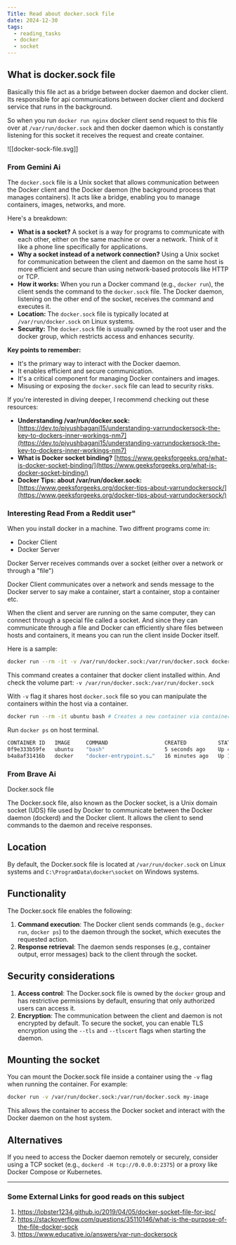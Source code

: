 ```yaml
---
Title: Read about docker.sock file
date: 2024-12-30
tags:
  - reading_tasks
  - docker
  - socket
---
```

## What is docker.sock file

Basically this file act as a bridge between docker daemon and docker client.
Its responsible for api communications between docker client and dockerd service that runs in the background.

So when you run `docker run nginx`
docker client send request to this file over at `/var/run/docker.sock` and then docker daemon which is constantly listening for this socket it receives the request and create container.

![[docker-sock-file.svg]]
### From Gemini Ai
The `docker.sock` file is a Unix socket that allows communication between the Docker client and the Docker daemon (the background process that manages containers). It acts like a bridge, enabling you to manage containers, images, networks, and more.

Here's a breakdown:

- **What is a socket?** A socket is a way for programs to communicate with each other, either on the same machine or over a network. Think of it like a phone line specifically for applications.
- **Why a socket instead of a network connection?** Using a Unix socket for communication between the client and daemon on the same host is more efficient and secure than using network-based protocols like HTTP or TCP.
- **How it works:** When you run a Docker command (e.g., `docker run`), the client sends the command to the `docker.sock` file. The Docker daemon, listening on the other end of the socket, receives the command and executes it.
- **Location:** The `docker.sock` file is typically located at `/var/run/docker.sock` on Linux systems.
- **Security:** The `docker.sock` file is usually owned by the root user and the docker group, which restricts access and enhances security.

**Key points to remember:**

- It's the primary way to interact with the Docker daemon.
- It enables efficient and secure communication.
- It's a critical component for managing Docker containers and images.
- Misusing or exposing the `docker.sock` file can lead to security risks.

If you're interested in diving deeper, I recommend checking out these resources:

- **Understanding /var/run/docker.sock:** [https://dev.to/piyushbagani15/understanding-varrundockersock-the-key-to-dockers-inner-workings-nm7](https://dev.to/piyushbagani15/understanding-varrundockersock-the-key-to-dockers-inner-workings-nm7)
- **What is Docker socket binding?** [https://www.geeksforgeeks.org/what-is-docker-socket-binding/](https://www.geeksforgeeks.org/what-is-docker-socket-binding/)
- **Docker Tips: about /var/run/docker.sock:** [https://www.geeksforgeeks.org/docker-tips-about-varrundockersock/](https://www.geeksforgeeks.org/docker-tips-about-varrundockersock/)

### Interesting Read From a Reddit user"

When you install docker in a machine. Two diffrent programs come in:

- Docker Client
- Docker Server

Docker Server receives commands over a socket (either over a network or through a "file")

Docker Client communicates over a network and sends message to the Docker server to say make a container, start a container, stop a container etc.

When the client and server are running on the same computer, they can connect through a special file called a socket. And since they can communicate through a file and Docker can efficiently share files between hosts and containers, it means you can run the client inside Docker itself.

Here is a sample:

```sh
docker run --rm -it -v /var/run/docker.sock:/var/run/docker.sock docker sh
```

This command creates a container that docker client installed within. And check the volume part: `-v /var/run/docker.sock:/var/run/docker.sock`

With `-v` flag it shares host `docker.sock` file so you can manipulate the containers within the host via a container.

```bash
docker run --rm -it ubuntu bash # Creates a new container via container 
```

Run `docker ps` on host terminal.

```bash
CONTAINER ID   IMAGE     COMMAND                  CREATED          STATUS          PORTS     NAMES
0f9e333b59fe   ubuntu    "bash"                   5 seconds ago    Up 4 seconds              zealous_wilson
b4a8af31416b   docker    "docker-entrypoint.s…"   16 minutes ago   Up 16 minutes             epic_elion
```

### From Brave Ai

Docker.sock file

The Docker.sock file, also known as the Docker socket, is a Unix domain socket (UDS) file used by Docker to communicate between the Docker daemon (dockerd) and the Docker client. It allows the client to send commands to the daemon and receive responses.

## Location

By default, the Docker.sock file is located at `/var/run/docker.sock` on Linux systems and `C:\ProgramData\docker\socket` on Windows systems.

## Functionality

The Docker.sock file enables the following:

1. **Command execution**: The Docker client sends commands (e.g., `docker run`, `docker ps`) to the daemon through the socket, which executes the requested action.
2. **Response retrieval**: The daemon sends responses (e.g., container output, error messages) back to the client through the socket.

## Security considerations

1. **Access control**: The Docker.sock file is owned by the `docker` group and has restrictive permissions by default, ensuring that only authorized users can access it.
2. **Encryption**: The communication between the client and daemon is not encrypted by default. To secure the socket, you can enable TLS encryption using the `--tls` and `--tlscert` flags when starting the daemon.

## Mounting the socket

You can mount the Docker.sock file inside a container using the `-v` flag when running the container. For example:

```bash
docker run -v /var/run/docker.sock:/var/run/docker.sock my-image
```

This allows the container to access the Docker socket and interact with the Docker daemon on the host system.

## Alternatives

If you need to access the Docker daemon remotely or securely, consider using a TCP socket (e.g., `dockerd -H tcp://0.0.0.0:2375`) or a proxy like Docker Compose or Kubernetes.

---
### Some External Links for good reads on this subject
1. https://lobster1234.github.io/2019/04/05/docker-socket-file-for-ipc/
2. https://stackoverflow.com/questions/35110146/what-is-the-purpose-of-the-file-docker-sock
3. https://www.educative.io/answers/var-run-dockersock